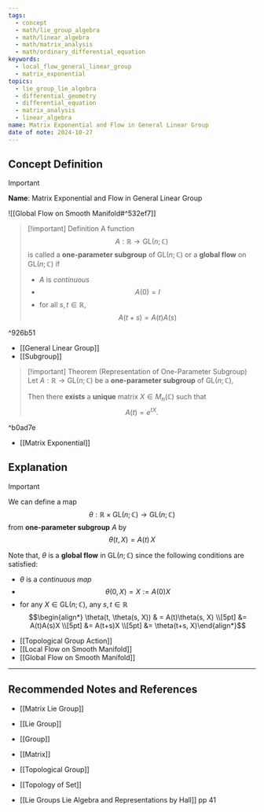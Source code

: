```yaml
---
tags:
  - concept
  - math/lie_group_algebra
  - math/linear_algebra
  - math/matrix_analysis
  - math/ordinary_differential_equation
keywords:
  - local_flow_general_linear_group
  - matrix_exponential
topics:
  - lie_group_lie_algebra
  - differential_geometry
  - differential_equation
  - matrix_analysis
  - linear_algebra
name: Matrix Exponential and Flow in General Linear Group
date of note: 2024-10-27
---
```


## Concept Definition

>[!important]
>**Name**: Matrix Exponential and Flow in General Linear Group

![[Global Flow on Smooth Manifold#^532ef7]]

>[!important] Definition
>A function $$A: \mathbb{R} \to \text{GL}(n; \mathbb{C})$$ is called a **one-parameter subgroup** of $\text{GL}(n; \mathbb{C})$ or a **global flow** on $\text{GL}(n; \mathbb{C})$ if
>- $A$ is *continuous*
>- $$A(0) = I$$
>- for all $s,t\in \mathbb{R}$, $$A(t+s) = A(t)A(s)$$

^926b51

- [[General Linear Group]]
- [[Subgroup]]

>[!important] Theorem (Representation of One-Parameter Subgroup)
>Let $A: \mathbb{R} \to \text{GL}(n; \mathbb{C})$ be a **one-parameter subgroup** of $\text{GL}(n; \mathbb{C})$, 
>
>Then there **exists** a **unique** matrix $X \in M_{n}(\mathbb{C})$ such that $$A(t) = e^{tX}.$$

^b0ad7e

- [[Matrix Exponential]]


## Explanation

>[!important]
>We can define  a map $$\theta: \mathbb{R} \times \text{GL}(n;\mathbb{C}) \to \text{GL}(n;\mathbb{C})$$ from  **one-parameter subgroup** $A$ by $$\theta(t, X)= A(t)\,X$$
>
>Note that, $\theta$ is a **global flow** in $\text{GL}(n; \mathbb{C})$ since the following conditions are satisfied:
>- $\theta$ is a *continuous map*
>- $$\theta(0, X) = X := A(0)X$$
>- for any $X\in \text{GL}(n; \mathbb{C})$, any $s,t\in \mathbb{R}$ $$\begin{align*} \theta(t, \theta(s, X)) & = A(t)\theta(s, X) \\[5pt] &= A(t)A(s)X \\[5pt] &= A(t+s)X \\[5pt] &= \theta(t+s, X)\end{align*}$$

- [[Topological Group Action]]
- [[Local Flow on Smooth Manifold]]
- [[Global Flow on Smooth Manifold]]




-----------
##  Recommended Notes and References



- [[Matrix Lie Group]]
- [[Lie Group]]
- [[Group]]
- [[Matrix]]

- [[Topological Group]]
- [[Topology of Set]]

- [[Lie Groups Lie Algebra and Representations by Hall]] pp 41